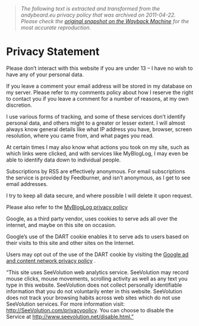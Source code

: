 > *The following text is extracted and transformed from the andybeard.eu privacy policy that was archived on 2011-04-22. Please check the [original snapshot on the Wayback Machine](https://web.archive.org/web/20110422124900id_/http%3A//andybeard.eu/privacy-statement) for the most accurate reproduction.*

# Privacy Statement

Please don’t interact with this website if you are under 13 – I have no wish to have any of your personal data.

If you leave a comment your email address will be stored in my database on my server. Please refer to my comments policy about how I reserve the right to contact you if you leave a comment for a number of reasons, at my own discretion.

I use various forms of tracking, and some of these services don’t identify personal data, and others might to a greater or lesser extent. I will almost always know general details like what IP address you have, browser, screen resolution, where you came from, and what pages you read.

At certain times I may also know what actions you took on my site, such as which links were clicked, and with services like MyBlogLog, I may even be able to identify data down to individual people.

Subscriptions by RSS are effectively anonymous. For email subscriptions the service is provided by Feedburner, and isn’t anonymous, as I get to see email addresses.

I try to keep all data secure, and where possible I will delete it upon request.

Please also refer to the [MyBlogLog privacy policy](http://www.mybloglog.com/buzz/privacy/)

Google, as a third party vendor, uses cookies to serve ads all over the internet, and maybe on this site on occasion.

Google’s use of the DART cookie enables it to serve ads to users based on their visits to this site and other sites on the Internet.

Users may opt out of the use of the DART cookie by visiting the [Google ad and content network privacy policy](http://www.google.com/privacy_ads.html) .

“This site uses SeeVolution web analytics service. SeeVolution may record mouse clicks, mouse movements, scrolling activity as well as any text you type in this website. SeeVolution does not collect personally identifiable information that you do not voluntarily enter in this website. SeeVolution does not track your browsing habits across web sites which do not use SeeVolution services. For more information visit: http://SeeVolution.com/privacypolicy. You can choose to disable the Service at http://www.seevolution.net/disable.html.”
